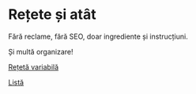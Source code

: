 ---
---
# Rețete și atât

Fără reclame, fără SEO, doar ingrediente și instrucțiuni.

Și multă organizare!

[Rețetă variabilă](reteta)

[Listă](lista)